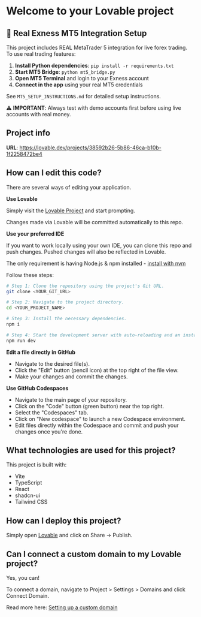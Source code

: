 # Welcome to your Lovable project

## 🚀 Real Exness MT5 Integration Setup

This project includes REAL MetaTrader 5 integration for live forex trading. To use real trading features:

1. **Install Python dependencies**: `pip install -r requirements.txt`
2. **Start MT5 Bridge**: `python mt5_bridge.py`
3. **Open MT5 Terminal** and login to your Exness account
4. **Connect in the app** using your real MT5 credentials

See `MT5_SETUP_INSTRUCTIONS.md` for detailed setup instructions.

⚠️ **IMPORTANT**: Always test with demo accounts first before using live accounts with real money.

## Project info

**URL**: https://lovable.dev/projects/38592b26-5b86-46ca-b10b-1f2258472be4

## How can I edit this code?

There are several ways of editing your application.

**Use Lovable**

Simply visit the [Lovable Project](https://lovable.dev/projects/38592b26-5b86-46ca-b10b-1f2258472be4) and start prompting.

Changes made via Lovable will be committed automatically to this repo.

**Use your preferred IDE**

If you want to work locally using your own IDE, you can clone this repo and push changes. Pushed changes will also be reflected in Lovable.

The only requirement is having Node.js & npm installed - [install with nvm](https://github.com/nvm-sh/nvm#installing-and-updating)

Follow these steps:

```sh
# Step 1: Clone the repository using the project's Git URL.
git clone <YOUR_GIT_URL>

# Step 2: Navigate to the project directory.
cd <YOUR_PROJECT_NAME>

# Step 3: Install the necessary dependencies.
npm i

# Step 4: Start the development server with auto-reloading and an instant preview.
npm run dev
```

**Edit a file directly in GitHub**

- Navigate to the desired file(s).
- Click the "Edit" button (pencil icon) at the top right of the file view.
- Make your changes and commit the changes.

**Use GitHub Codespaces**

- Navigate to the main page of your repository.
- Click on the "Code" button (green button) near the top right.
- Select the "Codespaces" tab.
- Click on "New codespace" to launch a new Codespace environment.
- Edit files directly within the Codespace and commit and push your changes once you're done.

## What technologies are used for this project?

This project is built with:

- Vite
- TypeScript
- React
- shadcn-ui
- Tailwind CSS

## How can I deploy this project?

Simply open [Lovable](https://lovable.dev/projects/38592b26-5b86-46ca-b10b-1f2258472be4) and click on Share -> Publish.

## Can I connect a custom domain to my Lovable project?

Yes, you can!

To connect a domain, navigate to Project > Settings > Domains and click Connect Domain.

Read more here: [Setting up a custom domain](https://docs.lovable.dev/tips-tricks/custom-domain#step-by-step-guide)